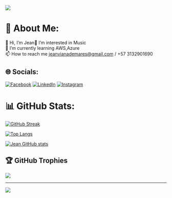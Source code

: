 ![](https://res.cloudinary.com/hipns1/image/upload/v1701067416/v2wbltqxxxm7tx3zdzd6.png)


# 💫 About Me:
👋 Hi, I’m Jean👀 I’m interested in Music<br>🌱 I’m currently learning AWS,Azure<br>📫 How to reach me jeanvianademares@gmail.com / +57 3132901690


## 🌐 Socials:
[![Facebook](https://img.shields.io/badge/Facebook-1877F2?style=for-the-badge&logo=facebook&logoColor=white)](https://www.facebook.com/profile.php?id=100086846263043) [![LinkedIn](https://img.shields.io/badge/LinkedIn-0077B5?style=for-the-badge&logo=linkedin&logoColor=white)](https://www.linkedin.com/in/vianademares/)  [![Instagram](https://img.shields.io/badge/Instagram-E4405F?style=for-the-badge&logo=instagram&logoColor=white)](https://www.instagram.com/vianademares/) 

# 📊 GitHub Stats:
[![GitHub Streak](http://github-readme-streak-stats.herokuapp.com?user=jvianad&theme=dark&background=000000)](https://git.io/streak-stats)

[![Top Langs](https://github-readme-stats.vercel.app/api/top-langs/?username=jvianad&layout=compact&theme=vision-friendly-dark)](https://github.com/anuraghazra/github-readme-stats)

[![Jean GitHub stats](https://github-readme-stats.vercel.app/api?username=jvianad&count_private=true&show_icons=true&theme=cobalt)](https://github.com/Hipns1/github-readme-stats)

## 🏆 GitHub Trophies
![](https://github-profile-trophy.vercel.app/?username=jvianad&theme=radical&no-frame=false&no-bg=true&margin-w=4)

---
[![](https://visitcount.itsvg.in/api?id=jvianad&icon=0&color=6)](https://visitcount.itsvg.in)
